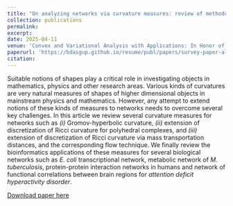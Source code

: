 ```yaml
---
title: "On analyzing networks via curvature measures: review of methodologies and applications"
collection: publications
permalink: 
excerpt: 
date: 2025-04-11
venue: 'Convex and Variational Analysis with Applications: In Honor of Terry Rockafellar's 90th Birthday, Springer'
paperurl: 'https://bdasgup.github.io/resume/publ/papers/survey-paper-algorithms-submitted.pdf'
citation: 
---
```


Suitable notions of shapes play a critical role in investigating objects in mathematics, physics and other research areas. Various kinds of curvatures are very natural measures of shapes of higher dimensional objects in mainstream physics and mathematics. However, any attempt to extend notions of these kinds of measures to networks needs to overcome several key challenges. In this article we review several curvature measures for networks such as *(i)* Gromov-hyperbolic curvature, *(ii)* extension of discretization of Ricci curvature for polyhedral complexes, and *(iii)* extension of discretization of Ricci curvature via mass transportation distances, and the corresponding flow technique. We finally review the bioinformatics applications of these measures for several biological networks such as *E. coli* transcriptional network, metabolic network of *M. tuberculosis*, protein-protein interaction networks in humans and network of functional correlations between brain regions for *attention deficit hyperactivity disorder*.

[Download paper here](https://bdasgup.github.io/resume/publ/papers/survey-paper-algorithms-submitted.pdf)
